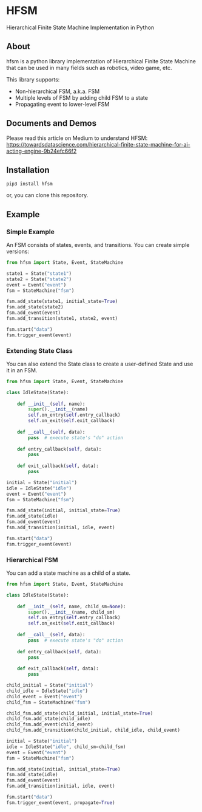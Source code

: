 # HFSM
Hierarchical Finite State Machine Implementation in Python

## About
hfsm is a python library implementation of Hierarchical Finite State Machine that can be used in many fields such as 
robotics, video game, etc.

This library supports:
* Non-hierarchical FSM, a.k.a. FSM
* Multiple levels of FSM by adding child FSM to a state
* Propagating event to lower-level FSM

## Documents and Demos
Please read this article on Medium to understand HFSM: 
https://towardsdatascience.com/hierarchical-finite-state-machine-for-ai-acting-engine-9b24efc66f2

## Installation
```commandline
pip3 install hfsm
```
or, you can clone this repository.

## Example

### Simple Example
An FSM consists of states, events, and transitions. You can create simple versions:
```python
from hfsm import State, Event, StateMachine

state1 = State("state1")
state2 = State("state2")
event = Event("event")
fsm = StateMachine("fsm")

fsm.add_state(state1, initial_state=True)
fsm.add_state(state2)
fsm.add_event(event)
fsm.add_transition(state1, state2, event)

fsm.start("data")
fsm.trigger_event(event)
```

### Extending State Class
You can also extend the State class to create a user-defined State and use it in an FSM.
```python
from hfsm import State, Event, StateMachine

class IdleState(State):
    
    def __init__(self, name):
        super().__init__(name)
        self.on_entry(self.entry_callback)
        self.on_exit(self.exit_callback)
    
    def __call__(self, data):
        pass  # execute state's "do" action
    
    def entry_callback(self, data):
        pass
    
    def exit_callback(self, data):
        pass

initial = State("initial")
idle = IdleState("idle")
event = Event("event")
fsm = StateMachine("fsm")

fsm.add_state(initial, initial_state=True)
fsm.add_state(idle)
fsm.add_event(event)
fsm.add_transition(initial, idle, event)

fsm.start("data")
fsm.trigger_event(event)
```

### Hierarchical FSM
You can add a state machine as a child of a state.
```python
from hfsm import State, Event, StateMachine

class IdleState(State):
    
    def __init__(self, name, child_sm=None):
        super().__init__(name, child_sm)
        self.on_entry(self.entry_callback)
        self.on_exit(self.exit_callback)
    
    def __call__(self, data):
        pass  # execute state's "do" action
    
    def entry_callback(self, data):
        pass
    
    def exit_callback(self, data):
        pass

child_initial = State("initial")
child_idle = IdleState("idle")
child_event = Event("event")
child_fsm = StateMachine("fsm")

child_fsm.add_state(child_initial, initial_state=True)
child_fsm.add_state(child_idle)
child_fsm.add_event(child_event)
child_fsm.add_transition(child_initial, child_idle, child_event)

initial = State("initial")
idle = IdleState("idle", child_sm=child_fsm)
event = Event("event")
fsm = StateMachine("fsm")

fsm.add_state(initial, initial_state=True)
fsm.add_state(idle)
fsm.add_event(event)
fsm.add_transition(initial, idle, event)

fsm.start("data")
fsm.trigger_event(event, propagate=True)
```
